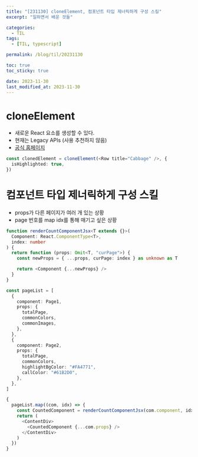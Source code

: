 ```yaml
---
title: "[231130] cloneElement, 컴포넌트 타입 제너릭하게 구성 스킬"
excerpt: "일하면서 배운 것들"

categories:
  - TIL
tags:
  - [TIL, typescript]

permalink: /blog/til/20231130

toc: true
toc_sticky: true

date: 2023-11-30
last_modified_at: 2023-11-30
---
```


# cloneElement

- 새로운 React 요소를 생성할 수 있다.
- 현재는 Legacy APIs (사용 추천하지 않음)
- [공식 홈페이지](https://react.dev/reference/react/cloneElement#extracting-logic-into-a-custom-hook)

```ts
const clonedElement = cloneElement(<Row title="Cabbage" />, {
  isHighlighted: true,
})
```

# 컴포넌트 타입 제너릭하게 구성 스킬

- props가 다른 페이지가 여러 개 있는 상황
- page 번호를 map idx를 통해 매기고 싶은 상황

```ts
function renderCountComponentJsx<T extends {}>(
  Component: React.ComponentType<T>,
  index: number
) {
  return function (props: Omit<T, "curPage">) {
    const newProps = { ...props, curPage: index } as unknown as T

    return <Component {...newProps} />
  }
}
```

```ts
const pageList = [
  {
    component: Page1,
    props: {
      totalPage,
      commonColors,
      commonImages,
    },
  },
  {
    component: Page2,
    props: {
      totalPage,
      commonColors,
      highlightBgColor: "#FA4771",
      callColor: "#61B2D0",
    },
  },
]
```

```ts
{
  pageList.map((com, idx) => {
    const CountedComponent = renderCountComponentJsx(com.component, idx + 1)
    return (
      <ContentDiv>
        <CountedComponent {...com.props} />
      </ContentDiv>
    )
  })
}
```
